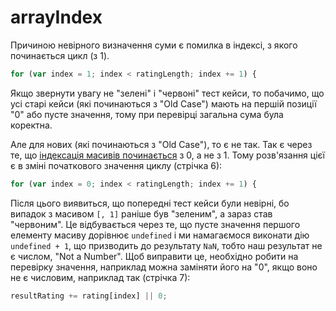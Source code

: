 # arrayIndex

Причиною невірного визначення суми є помилка в індексі, з якого починається цикл (з 1).

```js
for (var index = 1; index < ratingLength; index += 1) {
```

Якщо звернути увагу не "зелені" і "червоні" тест кейси, то побачимо, що усі старі кейси (які починаються з "Old Case") мають на першій позиції "0" або пусте значення, тому при перевірці загальна сума була коректна.

Але для нових (які починаються з "Old Case"), то є не так. Так є через те, що [індексація масивів починається](https://developer.mozilla.org/en-US/docs/Web/JavaScript/Reference/Global_Objects/Array#array_indices) з 0, а не з 1. Тому розв'язання цієї є в зміні початкового значення циклу (стрічка 6):

```js
for (var index = 0; index < ratingLength; index += 1) {
```

Після цього виявиться, що попередні тест кейси були невірні, бо випадок з масивом `[, 1]` раніше був "зеленим", а зараз став "червоним". Це відбувається через те, що пусте значення першого елементу масиву дорівнює `undefined` і ми намагаємося виконати дію `undefined + 1`, що призводить до результату `NaN`, тобто наш результат не є числом, "Not a Number". Щоб виправити це, необхідно робити на перевірку значення, наприклад можна заміняти його на "0", якщо воно не є числовим, наприклад так (стрічка 7):

```js
resultRating += rating[index] || 0;
```
